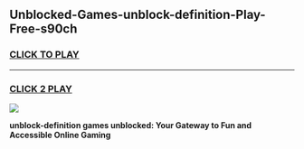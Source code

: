 
## Unblocked-Games-unblock-definition-Play-Free-s90ch
<h3>
<a href="https://premium76.site?title=unblock-definition&ref=21A">CLICK TO PLAY</a></h3>
<hr>

<h3>
<a href="https://premium76.site?title=unblock-definition&ref=21A">CLICK 2 PLAY</a>
  
</h3>

<a href="https://premium76.site?title=unblock-definition&ref=21A"><img src="https://clearcache.store/games.png"></a>


**unblock-definition games unblocked: Your Gateway to Fun and Accessible Online Gaming**
